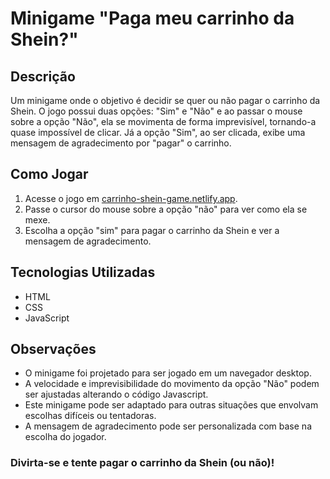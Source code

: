 # Minigame "Paga meu carrinho da Shein?"

## Descrição
Um minigame onde o objetivo é decidir se quer ou não pagar o carrinho da Shein. O jogo possui duas opções: "Sim" e "Não" e ao passar o mouse sobre a opção "Não", ela se movimenta de forma imprevisível, tornando-a quase impossível de clicar. Já a opção "Sim", ao ser clicada, exibe uma mensagem de agradecimento por "pagar" o carrinho.

## Como Jogar
1. Acesse o jogo em [carrinho-shein-game.netlify.app](https://carrinho-shein-game.netlify.app/).
2. Passe o cursor do mouse sobre a opção "não" para ver como ela se mexe.
3. Escolha a opção "sim" para pagar o carrinho da Shein e ver a mensagem de agradecimento.

## Tecnologias Utilizadas
- HTML
- CSS
- JavaScript

## Observações
- O minigame foi projetado para ser jogado em um navegador desktop.
- A velocidade e imprevisibilidade do movimento da opção "Não" podem ser ajustadas alterando o código Javascript.
- Este minigame pode ser adaptado para outras situações que envolvam escolhas difíceis ou tentadoras.
- A mensagem de agradecimento pode ser personalizada com base na escolha do jogador.

 ### Divirta-se e tente pagar o carrinho da Shein (ou não)!
